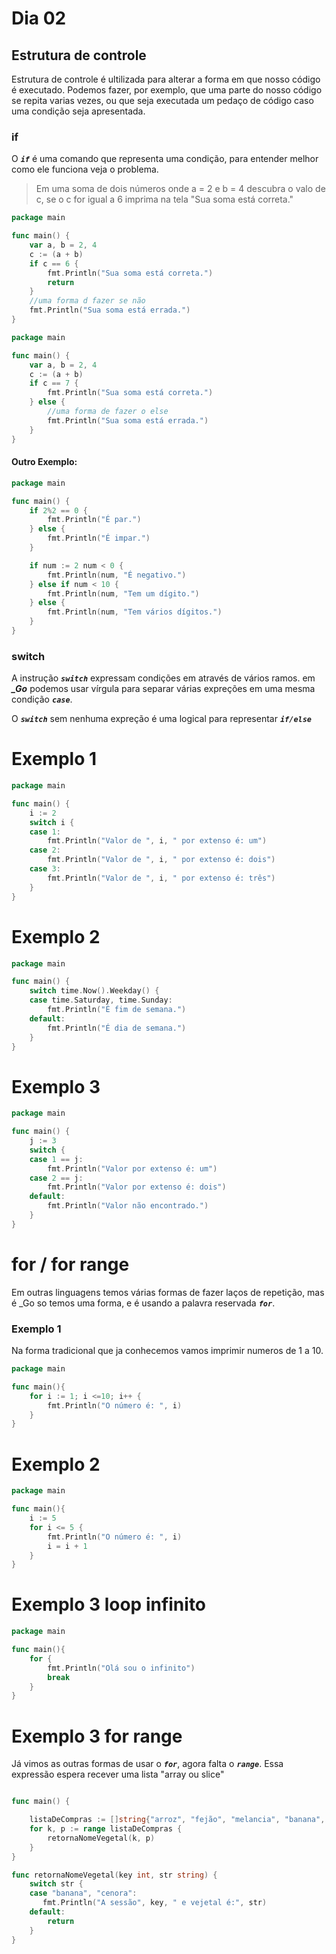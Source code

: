 # Dia 02

## Estrutura de controle

Estrutura de controle é ultilizada para alterar a forma em que nosso código é executado. Podemos fazer, por exemplo, que uma parte do nosso código se repita varias vezes, ou que seja executada um pedaço de código caso uma condição seja apresentada.

### if

O <code>***if***</code> é uma comando que representa uma condição, para entender melhor como ele funciona veja o problema.

> Em uma soma de dois números onde a = 2 e b = 4 descubra o valo de c, se o c for igual a 6 imprima na tela "Sua soma está correta."

```go
package main 

func main() {
    var a, b = 2, 4
    c := (a + b)
    if c == 6 {
        fmt.Println("Sua soma está correta.")
        return
    }
    //uma forma d fazer se não
    fmt.Println("Sua soma está errada.")
}
```

```go
package main 

func main() {
    var a, b = 2, 4
    c := (a + b)
    if c == 7 {
        fmt.Println("Sua soma está correta.")
    } else {
        //uma forma de fazer o else
        fmt.Println("Sua soma está errada.")
    }
}
```

#### Outro Exemplo:

```go
package main 

func main() {
    if 2%2 == 0 {
        fmt.Println("É par.")
    } else {
        fmt.Println("É impar.")
    }

    if num := 2 num < 0 {
        fmt.Println(num, "É negativo.")
    } else if num < 10 {
        fmt.Println(num, "Tem um dígito.")
    } else {
        fmt.Println(num, "Tem vários dígitos.")
    }
}
```

### switch

A instrução <code>***switch***</code> expressam condições em através de vários ramos. em ***_Go*** podemos usar vírgula para separar várias expreções em uma mesma condição <code>***case***</code>.

O <code>***switch***</code> sem nenhuma expreção é uma logical para representar <code>***if/else***</code>

# Exemplo 1

```go
package main 

func main() {
    i := 2
    switch i {
    case 1:
        fmt.Println("Valor de ", i, " por extenso é: um")
    case 2:
        fmt.Println("Valor de ", i, " por extenso é: dois")
    case 3:
        fmt.Println("Valor de ", i, " por extenso é: três")
    }
}
```

# Exemplo 2



```go
package main

func main() {
    switch time.Now().Weekday() {
    case time.Saturday, time.Sunday:
        fmt.Println("É fim de semana.")
    default:
        fmt.Println("É dia de semana.")
    }
}
```

# Exemplo 3

```go
package main

func main() {
    j := 3
    switch {
    case 1 == j:
        fmt.Println("Valor por extenso é: um")
    case 2 == j:
        fmt.Println("Valor por extenso é: dois")
    default:
        fmt.Println("Valor não encontrado.")
    }
}
```

# for / for range

Em outras linguagens temos várias formas de fazer laços de repetição, mas é _Go so temos uma forma, e é usando a palavra reservada <code>***for***</code>.

### Exemplo 1

Na forma tradicional que ja conhecemos vamos imprimir numeros de 1 a 10.

```go
package main

func main(){
    for i := 1; i <=10; i++ {
        fmt.Println("O número é: ", i)
    }
}
```

# Exemplo 2

```go
package main

func main(){
    i := 5
    for i <= 5 {
        fmt.Println("O número é: ", i)
        i = i + 1
    }
}
```

# Exemplo 3 loop infinito

```go
package main

func main(){
    for {
        fmt.Println("Olá sou o infinito")
        break
    }
}
```

# Exemplo 3 for range

Já vimos as outras formas de usar o <code>***for***</code>, agora falta o <code>***range***</code>. Essa expressão espera recever uma lista "array ou slice"

```go

func main() {

    listaDeCompras := []string{"arroz", "fejão", "melancia", "banana", "maçã", "ovo", "cenora"}
    for k, p := range listaDeCompras {
        retornaNomeVegetal(k, p)
    }
}

func retornaNomeVegetal(key int, str string) {
    switch str {
    case "banana", "cenora":
       fmt.Println("A sessão", key, " e vejetal é:", str)
    default:
        return
    }
}
```
